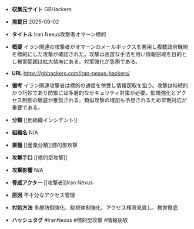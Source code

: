 - **収集元サイト**
GBHackers

- **掲載日**
2025-09-02

- **タイトル**
Iran Nexus攻撃者オマーン標的

- **概要**
イラン関連の攻撃者がオマーンのメールボックスを悪用し複数政府機関を標的にした攻撃が確認された。攻撃は高度な手法を用い情報窃取を目的とし被害範囲は拡大傾向にある。対策強化が急務である。

- **URL**
https://gbhackers.com/iran-nexus-hackers/

- **備考**
イラン関連攻撃者は標的の通信を傍受し情報窃取を狙う。攻撃は持続的かつ巧妙であり防御には多層的なセキュリティ対策が必要。監視強化とアクセス制御の徹底が推奨される。類似攻撃の増加も予想されるため早期対応が重要である。

- **分類**
[[他組織インシデント]]

- **組織名**
N/A

- **業種**
[[産業分類]]標的型攻撃

- **攻撃手口**
[[標的型攻撃]]

- **攻撃影響**
N/A

- **脅威アクター**
[[攻撃者]]Iran Nexus

- **原因**
不十分なアクセス管理

- **対処方法**
多層防御強化、監視体制強化、アクセス権限見直し、教育徹底

- **ハッシュタグ**
#IranNexus #標的型攻撃 #情報窃取
